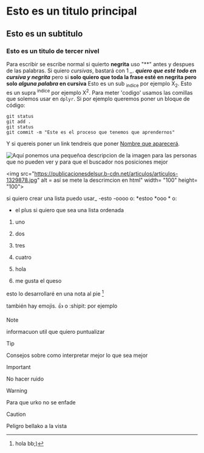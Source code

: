 # Esto es un titulo principal
## Esto es un subtitulo
### Esto es un titulo de tercer nivel

Para escribir se escribe normal si quierto **negrita** uso "**" antes y despues de las palabras. Si quiero *cursivas*, bastará con 1 *_*.
***quiero que esté todo en cursiva y negrita*** pero si **solo quiero que toda la frase esté en negrita pero solo _alguna palabra_ en cursiva**
Esto es un sub <sub>indice</sub> por ejemplo X<sub>2</sub>.
Esto es un supra <sup>indice</sup> por ejemplo X<sup>2</sup>.
Para meter 'codigo' usamos las comillas que solemos usar en `dplyr`. Si por ejemplo queremos poner un bloque de código: 
```
git status
git add .
git status
git commit -m "Este es el proceso que tenemos que aprendernos"
```

Y si quereis poner un link tendreis que poner [Nombre que aparecerá](https://leonardo.ai/faq/).

![Aquí ponemos una pequeñoa descripcion de la imagen para las personas que no pueden ver y para que el buscador nos posiciones mejor](https://publicacionesdelsur.b-cdn.net/articulos/articulos-1329878.jpg) 

<img src="https://publicacionesdelsur.b-cdn.net/articulos/articulos-1329878.jpg" alt = así se mete la descrimcion en html" width= "100"
height= "100">

si quiero crear una lista puedo usar_
-esto
-oooo
o:
*estoo
*ooo
*
o:
+ el plus
si quiero que sea una lista ordenada
1. uno
2. dos
3. tres
4. cuatro

121. hola
122. me gusta el queso

esto lo desarrollaré en una nota al pie [^1]
[^1]: hola bb;) 

también hay emojis. 👍 o :shipit: por ejemplo

>[!NOTE]
informacuon util que quiero puntualizar

>[!TIP]
Consejos sobre como interpretar mejor lo que sea mejor

>[!IMPORTANT]
No hacer ruido

>[!WARNING]
Para que urko no se enfade

>[!CAUTION]
>Peligro bellako a la vista
